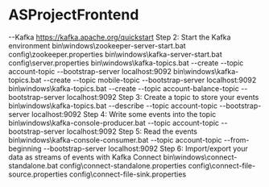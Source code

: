 # ASProjectFrontend

--Kafka
https://kafka.apache.org/quickstart
Step 2: Start the Kafka environment
bin\windows\zookeeper-server-start.bat config\zookeeper.properties
bin\windows\kafka-server-start.bat config\server.properties
bin\windows\kafka-topics.bat --create --topic account-topic --bootstrap-server localhost:9092
bin\windows\kafka-topics.bat --create --topic mobile-topic --bootstrap-server localhost:9092
bin\windows\kafka-topics.bat --create --topic account-balance-topic --bootstrap-server localhost:9092
Step 3: Create a topic to store your events
bin\windows\kafka-topics.bat --describe --topic account-topic --bootstrap-server localhost:9092
Step 4: Write some events into the topic
bin\windows\kafka-console-producer.bat --topic account-topic --bootstrap-server localhost:9092
Step 5: Read the events
bin\windows\kafka-console-consumer.bat --topic account-topic --from-beginning --bootstrap-server localhost:9092
Step 6: Import/export your data as streams of events with Kafka Connect
bin\windows\connect-standalone.bat config\connect-standalone.properties config\connect-file-source.properties config\connect-file-sink.properties